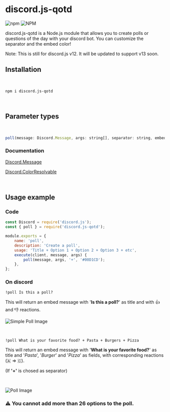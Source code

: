 # discord.js-qotd

![npm](https://img.shields.io/npm/v/discord.js-qotd)
![NPM](https://img.shields.io/npm/l/discord.js-qotd)

discord.js-qotd is a Node.js module that allows you to create polls or questions of the day with your discord bot. You can customize the separator and the embed color! 

Note: This is still for discord.js v12. It will be updated to support v13 soon.

## Installation 

<br>

```
npm i discord.js-qotd
```

<br>

## Parameter types

<br>

```JavaScript
poll(message: Discord.Message, args: string[], separator: string, embedColor: Discord.ColorResolvable)
```

### Documentation 

[Discord.Message](https://discord.js.org/#/docs/main/stable/class/Message)

[Discord.ColorResolvable](https://discord.js.org/#/docs/main/stable/typedef/ColorResolvable)

<br>

## Usage example

### Code

```JavaScript
const Discord = require('discord.js');
const { poll } = require('discord.js-qotd');

module.exports = {
	name: 'poll',
	description: 'Create a poll',
	usage: 'Title + Option 1 + Option 2 + Option 3 + etc',
	execute(client, message, args) {
		poll(message, args, '+', '#00D1CD');
	},
};
```

### On discord

```
!poll Is this a poll?
```

This will return an embed message with '**Is this a poll?**' as title and with 👍 and 👎 reactions.

![Simple Poll Image](https://cdn.discordapp.com/attachments/417731712135725066/834428865342472212/unknown.png)

<br>

```
!poll What is your favorite food? + Pasta + Burgers + Pizza
```

This will return an embed message with '**What is your favorite food?**' as title and '*Pasta*', '*Burger*' and '*Pizza*' as fields, with corresponding reactions (🇦 => 🇨).

(If **'+'** is chosed as separator)

<br>

![Poll Image](https://cdn.discordapp.com/attachments/417731712135725066/834428463616229456/unknown.png)

### ⚠️ You cannot add more than 26 options to the poll. 
